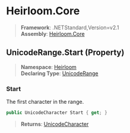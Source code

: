 # Heirloom.Core

> **Framework**: .NETStandard,Version=v2.1  
> **Assembly**: [Heirloom.Core][0]

## UnicodeRange.Start (Property)

> **Namespace**: [Heirloom][0]  
> **Declaring Type**: [UnicodeRange][1]

### Start

The first character in the range.

```cs
public UnicodeCharacter Start { get; }
```

> **Returns**: [UnicodeCharacter][2]

[0]: ../../../Heirloom.Core.md
[1]: ../UnicodeRange.md
[2]: ../UnicodeCharacter.md
